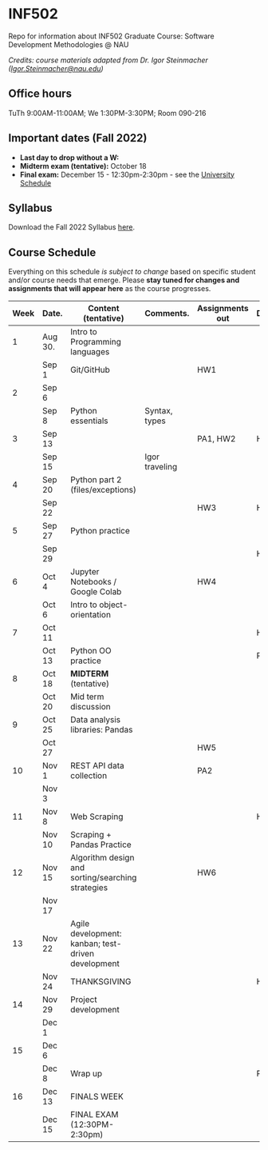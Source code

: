 # INF502
Repo for information about INF502 Graduate Course: Software Development Methodologies @ NAU

_Credits: course materials adapted from Dr. Igor Steinmacher (Igor.Steinmacher@nau.edu)_

## Office hours

TuTh 9:00AM-11:00AM; We 1:30PM-3:30PM; Room 090-216

## Important dates (Fall 2022)

* **Last day to drop without a W:** 
* **Midterm exam (tentative):** October 18
* **Final exam:** December 15 - 12:30pm-2:30pm - see the [University Schedule](https://in.nau.edu/registrar/important-dates/)

## Syllabus

Download the Fall 2022 Syllabus [here](documents/INF502_Syllabus_Fall2022.pdf).

## Course Schedule
Everything on this schedule *is subject to change* based on specific student and/or course needs that emerge. Please **stay tuned for changes and assignments that will appear here** as the course progresses.

<!--Work is to be submitted via BbLearn whenever not specified differently. When via BBLearn, the deliverable must be in Word or PDF format.-->

|Week|Date.      | Content (tentative)                                   | Comments.      | Assignments out          | Deadline |
|----|-----------|-------------------------------------------------------|----------------|--------------------------|----------|
| 1  | Aug 30.   | Intro to Programming languages                        |                |                          |          |
|    | Sep  1    | Git/GitHub                                            |                | HW1                      |          |
| 2  | Sep  6    |                                                       |                |                          |          |
|    | Sep  8    | Python essentials                                     | Syntax, types  |                          |          |
| 3  | Sep 13    |                                                       |                | PA1, HW2                 | HW1      |
|    | Sep 15    |                                                       | Igor traveling |                          |          |
| 4  | Sep 20    | Python part 2 (files/exceptions)                      |                |                          |          |
|    | Sep 22    |                                                       |                | HW3                      | HW2      |
| 5  | Sep 27    | Python practice                                       |                |                          |          |
|    | Sep 29    |                                                       |                |                          | HW3      |
| 6  | Oct  4    | Jupyter Notebooks / Google Colab                      |                | HW4                      |          |
|    | Oct  6    | Intro to object-orientation                           |                |                          |          |
| 7  | Oct 11    |                                                       |                |                          | HW4      |
|    | Oct 13    | Python OO practice                                    |                |                          | PA1      |
| 8  | Oct 18    | **MIDTERM** (tentative)                               |                |                          |          |
|    | Oct 20    | Mid term discussion                                   |                |                          |          |
| 9  | Oct 25    | Data analysis libraries: Pandas                       |                |                          |          |
|    | Oct 27    |                                                       |                | HW5                      |          |
| 10 | Nov  1    | REST API data collection                              |                | PA2                      |          |
|    | Nov  3    |                                                       |                |                          |          |
| 11 | Nov  8    | Web Scraping                                          |                |                          | HW5      |
|    | Nov 10    | Scraping + Pandas Practice                            |                |                          |          |
| 12 | Nov 15    | Algorithm design and sorting/searching strategies     |                | HW6                      |          |
|    | Nov 17    |                                                       |                |                          |          |
| 13 | Nov 22    | Agile development: kanban; test-driven development    |                |                          |          |
|    | Nov 24    | THANKSGIVING                                          |                |                          | HW6      |
| 14 | Nov 29    | Project development                                   |                |                          |          |
|    | Dec  1    |                                                       |                |                          |          |
| 15 | Dec  6    |                                                       |                |                          |          |
|    | Dec  8    | Wrap up                                               |                |                          | PA2      |
| 16 | Dec 13    | FINALS WEEK                                           |                |                          |          |
|    | Dec 15    | FINAL EXAM (12:30PM-2:30pm)                           |                |                          |          |
